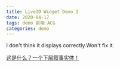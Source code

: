 ```yaml
---
title: Live2D Widget Demo 2
date: 2020-04-17
tags: demo 前端 ACG
categories: demo
---
```


I don't think it displays correctly.Won't fix it.

<script src="https://fastly.jsdelivr.net/npm/live2d-widget@3.x/lib/L2Dwidget.min.js"></script><script>L2Dwidget.init({"pluginRootPath":"/assets/js/live2dw_mikoto/","pluginJsPath":"lib/","pluginModelPath":"assets/","tagMode":false,"debug":false,"model":{"jsonPath":"/assets/js/live2dw_mikoto/assets/mikoto.model.json"},"display":{"position":"right","width":400,"height":800},"mobile":{"show":true},"log":false});</script>


[这是什么？一个下层叙事实体！](https://toaru.huijiwiki.com/wiki/%E5%BE%A1%E5%9D%82%E7%BE%8E%E7%90%B4)
